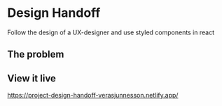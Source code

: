 # Design Handoff

Follow the design of a UX-designer and use styled components in react

## The problem


## View it live

https://project-design-handoff-verasjunnesson.netlify.app/
